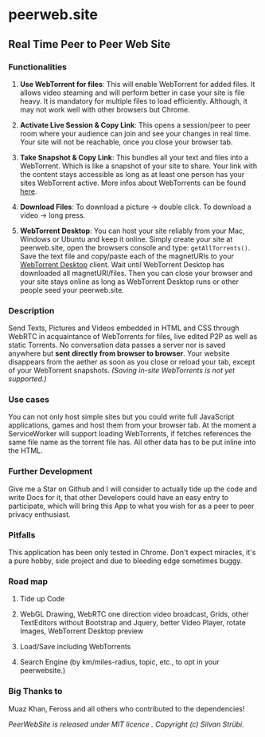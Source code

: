 # peerweb.site
## Real Time Peer to Peer Web Site

### Functionalities
1. **Use WebTorrent for files**: This will enable WebTorrent for added files. It allows video steaming and will perform better in case your site is file heavy. It is mandatory for multiple files to load efficiently. Although, it may not work well with other browsers but Chrome.

2. **Activate Live Session & Copy Link**: This opens a session/peer to peer room where your audience can join and see your changes in real time. Your site will not be reachable, once you close your browser tab.

3. **Take Snapshot & Copy Link**: This bundles all your text and files into a WebTorrent. Which is like a snapshot of your site to share. Your link with the content stays accessible as long as at least one person has your sites WebTorrent active. More infos about WebTorrents can be found [here](https://webtorrent.io/).

4. **Download Files**: To download a picture -> double click. To download a video -> long press.

5. **WebTorrent Desktop**: You can host your site reliably from your Mac, Windows or Ubuntu and keep it online. Simply create your site at peerweb.site, open the browsers console and type: `getAllTorrents()`. Save the text file and copy/paste each of the magnetURIs to your [WebTorrent Desktop](https://webtorrent.io/desktop/) client. Wait until WebTorrent Desktop has downloaded all magnetURI/files. Then you can close your browser and your site stays online as long as WebTorrent Desktop runs or other people seed your peerweb.site.

### Description
Send Texts, Pictures and Videos embedded in HTML and CSS through WebRTC in acquaintance of WebTorrents for files, live edited P2P as well as static Torrents. No conversation data passes a server nor is saved anywhere but **sent directly from browser to browser**. Your website disappears from the aether as soon as you close or reload your tab, except of your WebTorrent snapshots. *(Saving in-site WebTorrents is not yet supported.)*

### Use cases
You can not only host simple sites but you could write full JavaScript applications, games and host them from your browser tab. At the moment a ServiceWorker will support loading WebTorrents, if fetches references the same file name as the torrent file has. All other data has to be put inline into the HTML.

### Further Development
Give me a Star on Github and I will consider to actually tide up the code and write Docs for it, that other Developers could have an easy entry to participate, which will bring this App to what you wish for as a peer to peer privacy enthusiast.

### Pitfalls
This application has been only tested in Chrome. Don't expect miracles, it's a pure hobby, side project and due to bleeding edge sometimes buggy.

### Road map
1. Tide up Code

2. WebGL Drawing, WebRTC one direction video broadcast, Grids, other TextEditors without Bootstrap and Jquery, better Video Player, rotate Images, WebTorrent Desktop preview

3. Load/Save including WebTorrents

4. Search Engine (by km/miles-radius, topic, etc., to opt in your peerwebsite.)

### Big Thanks to
Muaz Khan, Feross and all others who contributed to the dependencies!

*PeerWebSite is released under MIT licence . Copyright (c) Silvan Strübi.*